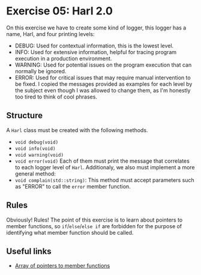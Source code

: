 # Exercise 05: Harl 2.0

On this exercise we have to create some kind of logger, this logger has a
name, Harl, and four printing levels:
- DEBUG: Used for contextual information, this is the lowest level.
- INFO: Used for extensive information, helpful for tracing program execution
in a production environment.
- WARNING: Used for potential issues on the program execution that can normally
be ignored.
- ERROR: Used for critical issues that may require manual intervention to be
fixed.
I copied the messages provided as examples for each level by the subject
even though I was allowed to change them, as I'm honestly too tired to
think of cool phrases.

## Structure

A `Harl` class must be created with the following methods.
- `void debug(void)`
- `void info(void)`
- `void warning(void)`
- `void error(void)`
Each of them must print the message that correlates to each logger level
of `Harl`. Additionaly, we also must implement a more general method:
- `void complain(std::string)`: This method must accept parameters such
as "ERROR" to call the `error` member function.

## Rules

Obviously! Rules! The point of this exercise is to learn about pointers to
member functions, so `if`/`else`/`else if` are forbidden for the purpose
of identifying what member function should be called.

## Useful links

- [Array of pointers to member functions](https://cplusplus.com/forum/beginner/239227/)
